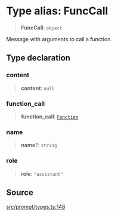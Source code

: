 # Type alias: FuncCall

> **FuncCall**: `object`

Message with arguments to call a function.

## Type declaration

### content

> **content**: `null`

### function\_call

> **function\_call**: [`Function`](../namespaces/Call/type-aliases/Function.md)

### name

> **name**?: `string`

### role

> **role**: `"assistant"`

## Source

[src/prompt/types.ts:148](https://github.com/dexaai/llm-tools/blob/f300435/src/prompt/types.ts#L148)
